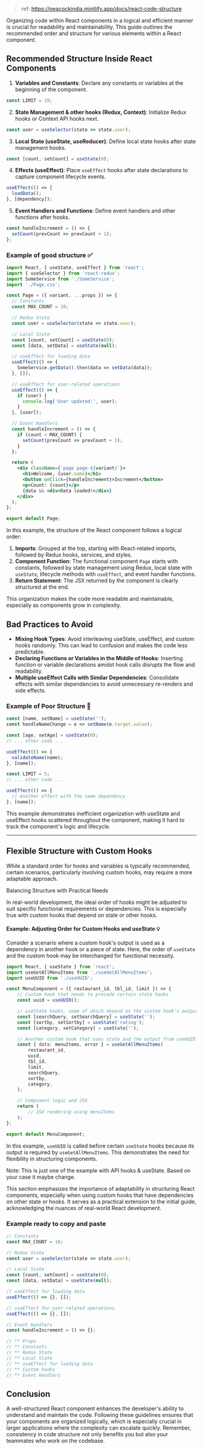 > ref: https://peacockindia.mintlify.app/docs/react-code-structure

Organizing code within React components in a logical and efficient manner is crucial for readability and maintainability. This guide outlines the recommended order and structure for various elements within a React component.

## Recommended Structure Inside React Components

1. **Variables and Constants**: Declare any constants or variables at the beginning of the component.

```jsx
const LIMIT = 10;
```

2. **State Management & other hooks (Redux, Context)**: Initialize Redux hooks or Context API hooks next.

```jsx
const user = useSelector(state => state.user);
```

3. **Local State (useState, useReducer)**: Define local state hooks after state management hooks.

```jsx
const [count, setCount] = useState(0);
```

4. **Effects (useEffect)**: Place `useEffect` hooks after state declarations to capture component lifecycle events.

```jsx
useEffect(() => {
  loadData();
}, [dependency]);
```

5. **Event Handlers and Functions**: Define event handlers and other functions after hooks.

```jsx
const handleIncrement = () => {
  setCount(prevCount => prevCount + 1);
};
```

### Example of good structure ✅

```jsx
import React, { useState, useEffect } from 'react';
import { useSelector } from 'react-redux';
import SomeService from './SomeService';
import './Page.css';

const Page = ({ variant, ...props }) => {
  // Constants
  const MAX_COUNT = 10;

  // Redux State
  const user = useSelector(state => state.user);

  // Local State
  const [count, setCount] = useState(0);
  const [data, setData] = useState(null);

  // useEffect for loading data
  useEffect(() => {
    SomeService.getData().then(data => setData(data));
  }, []);

  // useEffect for user-related operations
  useEffect(() => {
    if (user) {
      console.log('User updated:', user);
    }
  }, [user]);

  // Event Handlers
  const handleIncrement = () => {
    if (count < MAX_COUNT) {
      setCount(prevCount => prevCount + 1);
    }
  };

  return (
    <div className={`page page-${variant}`}>
      <h1>Welcome, {user.name}</h1>
      <button onClick={handleIncrement}>Increment</button>
      <p>Count: {count}</p>
      {data && <div>Data loaded!</div>}
    </div>
  );
};

export default Page;
```

In this example, the structure of the React component follows a logical order:

1. **Imports**: Grouped at the top, starting with React-related imports, followed by Redux hooks, services, and styles.
2. **Component Function**: The functional component `Page` starts with constants, followed by state management using Redux, local state with `useState`, lifecycle methods with `useEffect`, and event handler functions.
3. **Return Statement**: The JSX returned by the component is clearly structured at the end.

This organization makes the code more readable and maintainable, especially as components grow in complexity.

## Bad Practices to Avoid

- **Mixing Hook Types**: Avoid interleaving useState, useEffect, and custom hooks randomly. This can lead to confusion and makes the code less predictable.
- **Declaring Functions or Variables in the Middle of Hooks**: Inserting function or variable declarations amidst hook calls disrupts the flow and readability.
- **Multiple useEffect Calls with Similar Dependencies**: Consolidate effects with similar dependencies to avoid unnecessary re-renders and side effects.

### Example of Poor Structure 📛

```jsx
const [name, setName] = useState('');
const handleNameChange = e => setName(e.target.value);

const [age, setAge] = useState(0);
// ... other code ...

useEffect(() => {
  validateName(name);
}, [name]);

const LIMIT = 5;
// ... other code ...

useEffect(() => {
  // Another effect with the same dependency
}, [name]);
```

This example demonstrates inefficient organization with useState and useEffect hooks scattered throughout the component, making it hard to track the component's logic and lifecycle.

---

## Flexible Structure with Custom Hooks

While a standard order for hooks and variables is typically recommended, certain scenarios, particularly involving custom hooks, may require a more adaptable approach.

<Note>Balancing Structure with Practical Needs</Note>

In real-world development, the ideal order of hooks might be adjusted to suit specific functional requirements or dependencies. This is especially true with custom hooks that depend on state or other hooks.

#### Example: Adjusting Order for Custom Hooks and useState 💡

Consider a scenario where a custom hook's output is used as a dependency in another hook or a piece of state. Here, the order of `useState` and the custom hook may be interchanged for functional necessity.

```jsx
import React, { useState } from 'react';
import useGetAllMenuItems from './useGetAllMenuItems';
import useUUID from './useUUID';

const MenuComponent = ({ restaurant_id, tbl_id, limit }) => {
    // Custom hook that needs to precede certain state hooks
    const uuid = useUUID();

    // useState hooks, some of which depend on the custom hook's output
    const [searchQuery, setSearchQuery] = useState('');
    const [sortby, setSortby] = useState('rating');
    const [category, setCategory] = useState('');

    // Another custom hook that uses state and the output from useUUID
    const { data: menuItems, error } = useGetAllMenuItems(
        restaurant_id,
        uuid,
        tbl_id,
        limit,
        searchQuery,
        sortby,
        category,
    );

    // Component logic and JSX
    return (
        // JSX rendering using menuItems
    );
};

export default MenuComponent;
```

In this example, `useUUID` is called before certain `useState` hooks because its output is required by `useGetAllMenuItems`. This demonstrates the need for flexibility in structuring components.

<Info>Note: This is just one of the example with API hooks & useState. Based on your case it maybe change.</Info>

This section emphasizes the importance of adaptability in structuring React components, especially when using custom hooks that have dependencies on other state or hooks. It serves as a practical extension to the initial guide, acknowledging the nuances of real-world React development.

### Example ready to copy and paste

```jsx
// Constants
const MAX_COUNT = 10;

// Redux State
const user = useSelector(state => state.user);

// Local State
const [count, setCount] = useState(0);
const [data, setData] = useState(null);

// useEffect for loading data
useEffect(() => {}, []);

// useEffect for user-related operations
useEffect(() => {}, []);

// Event Handlers
const handleIncrement = () => {};

// ** Props
// ** Constants
// ** Redux State
// ** Local State
// ** useEffect for loading data
// ** Custom hooks
// ** Event Handlers
```

## Conclusion

A well-structured React component enhances the developer's ability to understand and maintain the code. Following these guidelines ensures that your components are organized logically, which is especially crucial in larger applications where the complexity can escalate quickly. Remember, consistency in code structure not only benefits you but also your teammates who work on the codebase.
